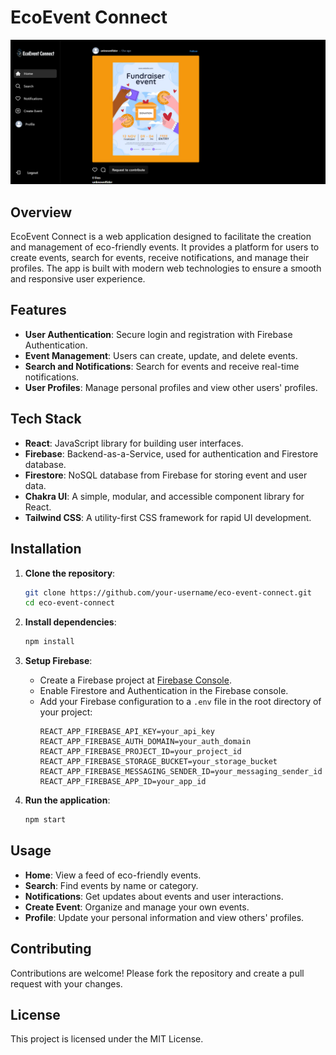 # EcoEvent Connect

![EcoEvent Connect](public/Screenshot%202024-07-28%20153635.png)


## Overview
EcoEvent Connect is a web application designed to facilitate the creation and management of eco-friendly events. It provides a platform for users to create events, search for events, receive notifications, and manage their profiles. The app is built with modern web technologies to ensure a smooth and responsive user experience.

## Features
- **User Authentication**: Secure login and registration with Firebase Authentication.
- **Event Management**: Users can create, update, and delete events.
- **Search and Notifications**: Search for events and receive real-time notifications.
- **User Profiles**: Manage personal profiles and view other users' profiles.

## Tech Stack
- **React**: JavaScript library for building user interfaces.
- **Firebase**: Backend-as-a-Service, used for authentication and Firestore database.
- **Firestore**: NoSQL database from Firebase for storing event and user data.
- **Chakra UI**: A simple, modular, and accessible component library for React.
- **Tailwind CSS**: A utility-first CSS framework for rapid UI development.

## Installation
1. **Clone the repository**:
    ```bash
    git clone https://github.com/your-username/eco-event-connect.git
    cd eco-event-connect
    ```

2. **Install dependencies**:
    ```bash
    npm install
    ```

3. **Setup Firebase**:
    - Create a Firebase project at [Firebase Console](https://console.firebase.google.com/).
    - Enable Firestore and Authentication in the Firebase console.
    - Add your Firebase configuration to a `.env` file in the root directory of your project:
        ```
        REACT_APP_FIREBASE_API_KEY=your_api_key
        REACT_APP_FIREBASE_AUTH_DOMAIN=your_auth_domain
        REACT_APP_FIREBASE_PROJECT_ID=your_project_id
        REACT_APP_FIREBASE_STORAGE_BUCKET=your_storage_bucket
        REACT_APP_FIREBASE_MESSAGING_SENDER_ID=your_messaging_sender_id
        REACT_APP_FIREBASE_APP_ID=your_app_id
        ```

4. **Run the application**:
    ```bash
    npm start
    ```

## Usage
- **Home**: View a feed of eco-friendly events.
- **Search**: Find events by name or category.
- **Notifications**: Get updates about events and user interactions.
- **Create Event**: Organize and manage your own events.
- **Profile**: Update your personal information and view others' profiles.

## Contributing
Contributions are welcome! Please fork the repository and create a pull request with your changes.

## License
This project is licensed under the MIT License.
